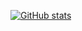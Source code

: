 [![GitHub stats](https://github-readme-stats.vercel.app/api?username=FrozenWelsor)](https://github.com/anuraghazra/github-readme-stats)
